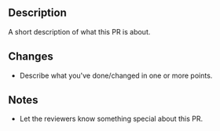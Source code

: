 ## Description

A short description of what this PR is about.

## Changes

- Describe what you've done/changed in one or more points.

## Notes

- Let the reviewers know something special about this PR.
